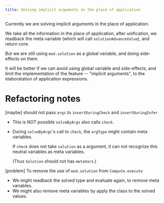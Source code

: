 ```yaml
---
title: Solving implicit arguments in the place of application
---
```


Currently we are solving implicit arguments in the place of application.

We take all the information in the place of application,
after unification, we readback the meta variable
(which will call `solutionAdvanceValue`),
and return core.

But we are still using `mod.solution` as a global variable,
and doing side-effects on them.

It will be better if we can avoid using global variable and side-effects,
and limit the implementation of the feature -- "implicit arguments",
to the elaboratation of application expressions.

# Refactoring notes

[maybe] should not pass `args` to `insertDuringCheck` and `insertDuringInfer`

- This is NOT possible `solveByArgs` also calls `check`.

- During `solveByArgs`'s call to `check`,
  the `argType` might contain meta variables.

  If `check` does not take `solution` as a argument,
  it can not recognize this neutral variables as meta variables.

  (Thus `Solution` should not has `metaVars`.)

[problem] To remove the use of `mod.solution` from `Compute.execute`

- We might readback the solved type and evaluate again, to remove meta variables.
- We might also remove meta variables by apply the class to the solved values.
